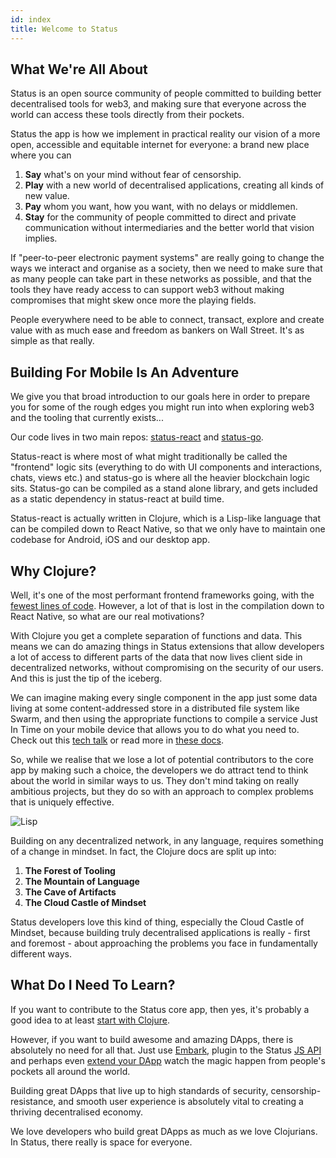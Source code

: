 ```yaml
---
id: index
title: Welcome to Status
---
```


## What We're All About

Status is an open source community of people committed to building better decentralised tools for web3, and making sure that everyone across the world can access these tools directly from their pockets.

Status the app is how we implement in practical reality our vision of a more open, accessible and equitable internet for everyone: a brand new place where you can 

1. **Say** what's on your mind without fear of censorship.
2. **Play** with a new world of decentralised applications, creating all kinds of new value.
3. **Pay** whom you want, how you want, with no delays or middlemen.
4. **Stay** for the community of people committed to direct and private communication without intermediaries and the better world that vision implies.

If "peer-to-peer electronic payment systems" are really going to change the ways we interact and organise as a society, then we need to make sure that as many people can take part in these networks as possible, and that the tools they have ready access to can support web3 without making compromises that might skew once more the playing fields.

People everywhere need to be able to connect, transact, explore and create value with as much ease and freedom as bankers on Wall Street. It's as simple as that really.

## Building For Mobile Is An Adventure

We give you that broad introduction to our goals here in order to prepare you for some of the rough edges you might run into when exploring web3 and the tooling that currently exists...

Our code lives in two main repos: [status-react](https://github.com/status-im/status-react) and [status-go](https://github.com/status-im/status-go). 

Status-react is where most of what might traditionally be called the "frontend" logic sits (everything to do with UI components and interactions, chats, views etc.) and status-go is where all the heavier blockchain logic sits. Status-go can be compiled as a stand alone library, and gets included as a static dependency in status-react at build time.

Status-react is actually written in Clojure, which is a Lisp-like language that can be compiled down to React Native, so that we only have to maintain one codebase for Android, iOS and our desktop app.

## Why Clojure?

Well, it's one of the most performant frontend frameworks going, with the [fewest lines of code](https://medium.freecodecamp.org/a-real-world-comparison-of-front-end-frameworks-with-benchmarks-2018-update-e5760fb4a962). However, a lot of that is lost in the compilation down to React Native, so what are our real motivations?

With Clojure you get a complete separation of functions and data. This means we can do amazing things in Status extensions that allow developers a lot of access to different parts of the data that now lives client side in decentralized networks, without compromising on the security of our users. And this is just the tip of the iceberg. 

We can imagine making every single component in the app just some data living at some content-addressed store in a distributed file system like Swarm, and then using the appropriate functions to compile a service Just In Time on your mobile device that allows you to do what you need to. Check out this [tech talk](https://www.youtube.com/watch?v=VYWujJBAb80&index=9&list=PLbrz7IuP1hrgDI595BXQGAXKvoexj8JCY) or read more in [these docs](intro_dapps.html).

So, while we realise that we lose a lot of potential contributors to the core app by making such a choice, the developers we do attract tend to think about the world in similar ways to us. They don't mind taking on really ambitious projects, but they do so with an approach to complex problems that is uniquely effective.

![Lisp](../img/lisp.jpg)

Building on any decentralized network, in any language, requires something of a change in mindset. In fact, the Clojure docs are split up into:

1. **The Forest of Tooling**
2. **The Mountain of Language**
3. **The Cave of Artifacts**
4. **The Cloud Castle of Mindset**

Status developers love this kind of thing, especially the Cloud Castle of Mindset, because building truly decentralised applications is really - first and foremost - about approaching the problems you face in fundamentally different ways. 

## What Do I Need To Learn?

If you want to contribute to the Status core app, then yes, it's probably a good idea to at least [start with Clojure](https://www.braveclojure.com/introduction/).

However, if you want to build awesome and amazing DApps, there is absolutely no need for all that. Just use [Embark](https://embark.status.im), plugin to the Status [JS API](status_web_api.html) and perhaps even [extend your DApp](../tutorials/extensions_tutorial_chat_command.html) watch the magic happen from people's pockets all around the world.

Building great DApps that live up to high standards of security, censorship-resistance, and smooth user experience is absolutely vital to creating a thriving decentralised economy.

We love developers who build great DApps as much as we love Clojurians. In Status, there really is space for everyone.